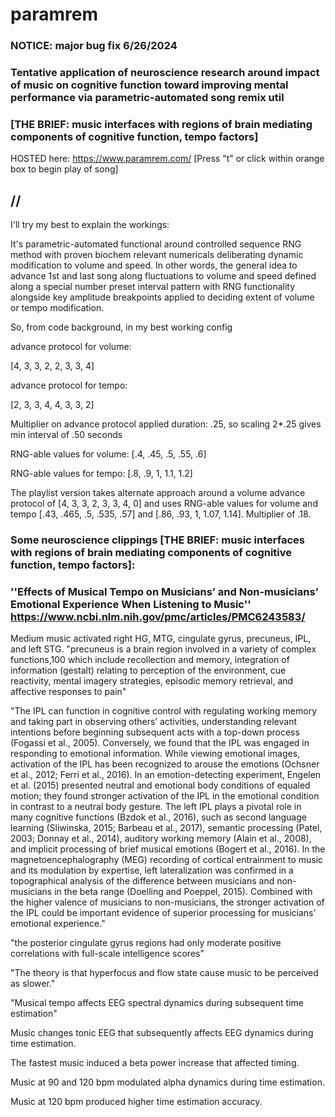 # paramrem

### NOTICE: major bug fix 6/26/2024

### Tentative application of neuroscience research around impact of music on cognitive function toward improving mental performance via parametric-automated song remix util

### [THE BRIEF: music interfaces with regions of brain mediating components of cognitive function, tempo factors]

HOSTED here: https://www.paramrem.com/ [Press "t" or click within orange box to begin play of song]

## // 

I'll try my best to explain the workings:

It's parametric-automated functional around controlled sequence RNG method with proven biochem relevant numericals deliberating dynamic modification to volume and speed. In other words, the general idea to advance 1st and last song along fluctuations to volume and speed defined along a special number preset interval pattern with RNG functionality alongside key amplitude breakpoints applied to deciding extent of volume or tempo modification.

So, from code background, in my best working config

advance protocol for volume:

[4, 3, 3, 2, 2, 3, 3, 4]

advance protocol for tempo:

[2, 3, 3, 4, 4, 3, 3, 2]

Multiplier on advance protocol applied duration: .25, so scaling 2*.25 gives min interval of .50 seconds

RNG-able values for volume: [.4, .45, .5, .55, .6]

RNG-able values for tempo: [.8, .9, 1, 1.1, 1.2]

The playlist version takes alternate approach around a volume advance protocol of [4, 3, 3, 2, 3, 3, 4, 0] and uses RNG-able values for volume and tempo [.43, .465, .5, .535, .57] and [.86, .93, 1, 1.07, 1.14]. Multiplier of .18.



### Some neuroscience clippings [THE BRIEF: music interfaces with regions of brain mediating components of cognitive function, tempo factors]:
### ''Effects of Musical Tempo on Musicians’ and Non-musicians’ Emotional Experience When Listening to Music'' https://www.ncbi.nlm.nih.gov/pmc/articles/PMC6243583/

Medium music activated right HG, MTG, cingulate gyrus, precuneus, IPL, and left STG. "precuneus is a brain region involved in a variety of complex functions,100 which include recollection and memory, integration of information (gestalt) relating to perception of the environment, cue reactivity, mental imagery strategies, episodic memory retrieval, and affective responses to pain"

"The IPL can function in cognitive control with regulating working memory and taking part in observing others’ activities, understanding relevant intentions before beginning subsequent acts with a top-down process (Fogassi et al., 2005). Conversely, we found that the IPL was engaged in responding to emotional information. While viewing emotional images, activation of the IPL has been recognized to arouse the emotions (Ochsner et al., 2012; Ferri et al., 2016). In an emotion-detecting experiment, Engelen et al. (2015) presented neutral and emotional body conditions of equaled motion; they found stronger activation of the IPL in the emotional condition in contrast to a neutral body gesture. The left IPL plays a pivotal role in many cognitive functions (Bzdok et al., 2016), such as second language learning (Sliwinska, 2015; Barbeau et al., 2017), semantic processing (Patel, 2003; Donnay et al., 2014), auditory working memory (Alain et al., 2008), and implicit processing of brief musical emotions (Bogert et al., 2016). In the magnetoencephalography (MEG) recording of cortical entrainment to music and its modulation by expertise, left lateralization was confirmed in a topographical analysis of the difference between musicians and non-musicians in the beta range (Doelling and Poeppel, 2015). Combined with the higher valence of musicians to non-musicians, the stronger activation of the IPL could be important evidence of superior processing for musicians’ emotional experience."

"the posterior cingulate gyrus regions had only moderate positive correlations with full-scale intelligence scores"

"The theory is that hyperfocus and flow state cause music to be perceived as slower."

"Musical tempo affects EEG spectral dynamics during subsequent time estimation"

Music changes tonic EEG that subsequently affects EEG dynamics during time estimation.

The fastest music induced a beta power increase that affected timing.

Music at 90 and 120 bpm modulated alpha dynamics during time estimation.

Music at 120 bpm produced higher time estimation accuracy.
